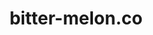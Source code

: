 ---
layout: project
title: bitter-melon.co
permalink: /bitter-melon
year: 2019
link:
  url: bitter-melon.co
  type: URL
  id: b-m.co
role: Web Design, Development
credits: Photography by Carter Duong.
gifs: 
  - b-m.mp4
  - b-m2.mp4
description:
  - The homiest site on the net. Developed using Kirby.
---